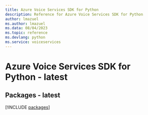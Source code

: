 ```yaml
---
title: Azure Voice Services SDK for Python
description: Reference for Azure Voice Services SDK for Python
author: lmazuel
ms.author: lmazuel
ms.data: 08/04/2023
ms.topic: reference
ms.devlang: python
ms.service: voiceservices
---
```

# Azure Voice Services SDK for Python - latest
## Packages - latest
[!INCLUDE [packages](voice-services-index.md)]